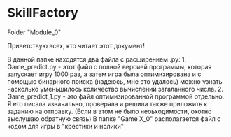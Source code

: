 # SkillFactory
Folder "Module_0"

Приветствую всех, кто читает этот документ!

В данной папке находятся два файла с расширением .py: 1. Game_predict.py - этот файл с полной версией программы, которая запускает игру 1000 раз, а затем игра была оптимизирована и с помощью бинарного поиска (надеюсь, мне это удалось) можно узнать насколько уменьшилось количество вычислений загаланного числа. 2. Game_predict_1.py - это файл оптимизированной программой отдельно. Я его писала изначально, проверяла и решила также приложить к заданию на отправку. (Если в этом не было неоьходимости, охотно выслушаю обратную связь)
В папке "Game X_0" располагается файл с кодом для игры в "крестики и нолики"
